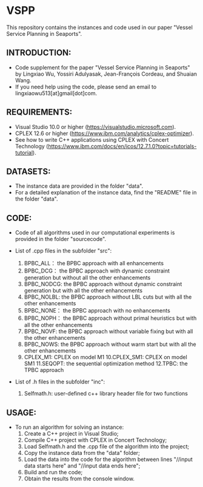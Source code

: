 # VSPP
This repository contains the instances and code used in our paper "Vessel Service Planning in Seaports".
## INTRODUCTION:
- Code supplement for the paper "Vessel Service Planning in Seaports" by Lingxiao Wu, Yossiri Adulyasak, Jean-François Cordeau, and Shuaian Wang.
- If you need help using the code, please send an email to lingxiaowu513[at]gmail[dot]com.

## REQUIREMENTS:
- Visual Studio 10.0 or higher (https://visualstudio.microsoft.com).
- CPLEX 12.6 or higher (https://www.ibm.com/analytics/cplex-optimizer).
- See how to write C++ applications using CPLEX with Concert Technology (https://www.ibm.com/docs/en/icos/12.7.1.0?topic=tutorials-tutorial). 

## DATASETS:
- The instance data are provided in the folder "data". 
- For a detailed explanation of the instance data, find the "README" file in the folder "data". 

## CODE:
- Code of all algorithms used in our computational experiments is provided in the folder "sourcecode". 
- List of .cpp files in the subfolder "src":
  1. BPBC_ALL：   the BPBC approach with all enhancements
  2. BPBC_DCG：   the BPBC approach with dynamic constraint generation but without all the other enhancements
  3. BPBC_NODCG: the BPBC approach without dynamic constraint generation but with all the other enhancements
  4. BPBC_NOLBL: the BPBC approach without LBL cuts but with all the other enhancements
  5. BPBC_NONE：  the BPBC approach with no enhancements
  6. BPBC_NOPH：  the BPBC approach without primal heuristics but with all the other enhancements
  7. BPBC_NOVF:  the BPBC approach without variable fixing but with all the other enhancements
  8. BPBC_NOWS:  the BPBC approach without warm start but with all the other enhancements
  9. CPLEX_M1:   CPLEX on model M1 
  10.CPLEX_SM1:  CPLEX on model SM1
  11.SEQOPT:     the sequential optimization method
  12.TPBC:       the TPBC approach

- List of .h files in the subfolder "inc":
  1. Selfmath.h:         user-defined c++ library header file for two functions

## USAGE:
- To run an algorithm for solving an instance:
  1. Create a C++ project in Visual Studio;
  2. Compile C++ project with CPLEX in Concert Technology;
  3. Load Selfmath.h and the .cpp file of the algorithm into the project;
  4. Copy the instance data from the "data" folder;
  5. Load the data into the code for the algorithm between lines "//input data starts here" and "//input data ends here";
  6. Build and run the code;
  7. Obtain the results from the console window.
